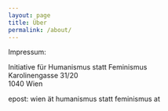 ```yaml
---
layout: page
title: Über
permalink: /about/
---
```


<amp-img width="600" height="300" layout="responsive" src="http://lorempixel.com/600/300/sports"></amp-img>

Impressum:

Initiative für Humanismus statt Feminismus<br>
Karolinengasse 31/20<br>
1040 Wien

epost: wien ät humanismus statt feminismus at

